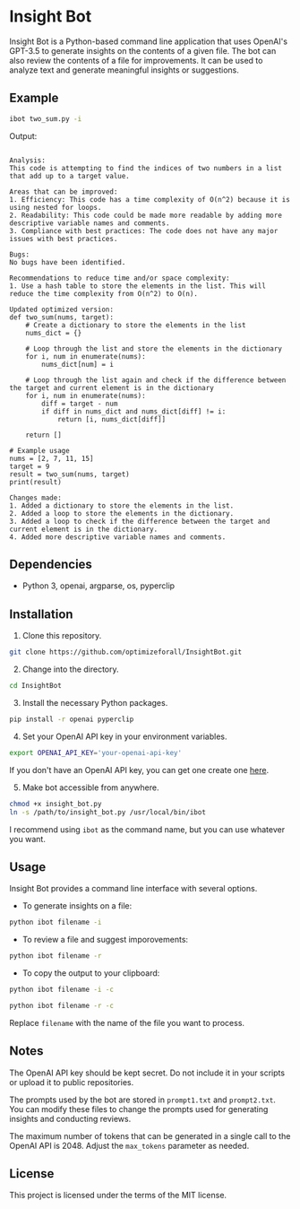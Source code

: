 # Insight Bot

Insight Bot is a Python-based command line application that uses OpenAI's GPT-3.5 to generate insights on the contents of a given file. The bot can also review the contents of a file for improvements. It can be used to analyze text and generate meaningful insights or suggestions.

## Example
    
```sh  
ibot two_sum.py -i
```
Output:
```

Analysis: 
This code is attempting to find the indices of two numbers in a list that add up to a target value. 

Areas that can be improved: 
1. Efficiency: This code has a time complexity of O(n^2) because it is using nested for loops. 
2. Readability: This code could be made more readable by adding more descriptive variable names and comments.
3. Compliance with best practices: The code does not have any major issues with best practices.

Bugs:
No bugs have been identified.

Recommendations to reduce time and/or space complexity:
1. Use a hash table to store the elements in the list. This will reduce the time complexity from O(n^2) to O(n). 

Updated optimized version:
def two_sum(nums, target):
    # Create a dictionary to store the elements in the list
    nums_dict = {}
    
    # Loop through the list and store the elements in the dictionary
    for i, num in enumerate(nums):
        nums_dict[num] = i
        
    # Loop through the list again and check if the difference between the target and current element is in the dictionary
    for i, num in enumerate(nums):
        diff = target - num
        if diff in nums_dict and nums_dict[diff] != i:
            return [i, nums_dict[diff]]
            
    return []

# Example usage
nums = [2, 7, 11, 15]
target = 9
result = two_sum(nums, target)
print(result)

Changes made:
1. Added a dictionary to store the elements in the list.
2. Added a loop to store the elements in the dictionary.
3. Added a loop to check if the difference between the target and current element is in the dictionary.
4. Added more descriptive variable names and comments.
```





## Dependencies

- Python 3, openai, argparse, os, pyperclip

## Installation

1. Clone this repository.

```sh
git clone https://github.com/optimizeforall/InsightBot.git
```

2. Change into the directory.

```sh
cd InsightBot
```

3. Install the necessary Python packages.

```sh
pip install -r openai pyperclip
```

4. Set your OpenAI API key in your environment variables.

```sh
export OPENAI_API_KEY='your-openai-api-key'
```

If you don't have an OpenAI API key, you can get one create one [here](https://platform.openai.com/account/api-keys).

5. Make bot accessible from anywhere.

```sh
chmod +x insight_bot.py
ln -s /path/to/insight_bot.py /usr/local/bin/ibot
```

I recommend using `ibot` as the command name, but you can use whatever you want.


## Usage

Insight Bot provides a command line interface with several options.

- To generate insights on a file:

```sh
python ibot filename -i
```

- To review a file and suggest imporovements:

```sh
python ibot filename -r
```

- To copy the output to your clipboard:

```sh
python ibot filename -i -c
```

```sh
python ibot filename -r -c
```

Replace `filename` with the name of the file you want to process.

## Notes

The OpenAI API key should be kept secret. Do not include it in your scripts or upload it to public repositories.

The prompts used by the bot are stored in `prompt1.txt` and `prompt2.txt`. You can modify these files to change the prompts used for generating insights and conducting reviews.

The maximum number of tokens that can be generated in a single call to the OpenAI API is 2048. Adjust the `max_tokens` parameter as needed.

## License

This project is licensed under the terms of the MIT license.